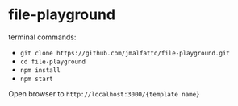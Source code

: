 # file-playground

terminal commands:

* `git clone https://github.com/jmalfatto/file-playground.git`
* `cd file-playground`
* `npm install`
* `npm start`

Open browser to `http://localhost:3000/{template name}`  
